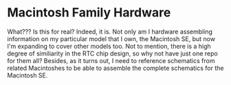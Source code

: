 Macintosh Family Hardware
=========================

What???  Is this for real?  Indeed, it is.  Not only am I hardware
assembling information on my particular model that I own, the
Macintosh SE, but now I'm expanding to cover other models too.  Not to
mention, there is a high degree of similiarity in the RTC chip design,
so why not have just one repo for them all?  Besides, as it turns out,
I need to reference schematics from related Macintoshes to be able to
assemble the complete schematics for the Macintosh SE.
